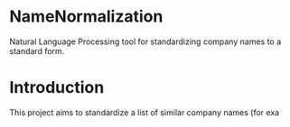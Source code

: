 # NameNormalization
Natural Language Processing tool for standardizing company names to a standard form.

# Introduction
This project aims to standardize a list of similar company names (for exa